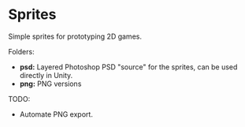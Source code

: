 # Sprites

Simple sprites for prototyping 2D games.

Folders:

* **psd:** Layered Photoshop PSD "source" for the sprites, can be used directly in Unity.
* **png:** PNG versions

TODO:

* Automate PNG export.
